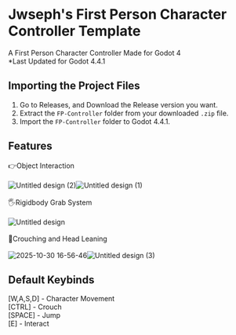 
# Jwseph's First Person Character Controller Template

A First Person Character Controller Made for Godot 4<br>
*Last Updated for Godot 4.4.1 



## Importing the Project Files
1. Go to Releases, and Download the Release version you want.
2. Extract the ``FP-Controller`` folder from your downloaded ``.zip`` file. 
3. Import the ``FP-Controller`` folder to Godot 4.4.1.
    
## Features

👉Object Interaction<br>
<br>
![Untitled design (2)](https://github.com/user-attachments/assets/940b311f-6d1e-4366-b4c5-5cb4184a7858)![Untitled design (1)](https://github.com/user-attachments/assets/a7e6d57b-790f-424c-a20e-e4c9b967762d)
<br>
<br>
🖐Rigidbody Grab System<br>
<br>
![Untitled design](https://github.com/user-attachments/assets/3ed72794-eb35-4610-8215-899e7e3a0aea)
<br>
<br>
👀Crouching and Head Leaning<br>
<br>
![2025-10-30 16-56-46](https://github.com/user-attachments/assets/25721c89-5521-4c45-9890-60db1073846b)![Untitled design (3)](https://github.com/user-attachments/assets/7d21e07a-ae03-4188-8d79-a9cdc1cf3330)

## Default Keybinds

[W,A,S,D] - Character Movement<br>
[CTRL] - Crouch<br>
[SPACE] - Jump<br>
[E] - Interact<br>


